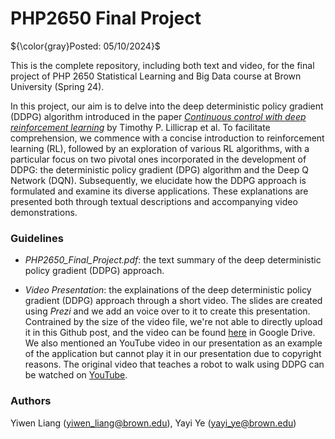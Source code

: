 # PHP2650 Final Project

${\color{gray}Posted: 05/10/2024}$

This is the complete repository, including both text and video, for the final project of PHP 2650 Statistical Learning and Big Data course at Brown University (Spring 24).

In this project, our aim is to delve into the deep deterministic policy gradient (DDPG) algorithm introduced in the paper [*Continuous control with deep reinforcement learning*](https://arxiv.org/abs/1509.02971) by Timothy P. Lillicrap et al. To facilitate comprehension, we commence with a concise introduction to reinforcement learning (RL), followed by an exploration of various RL algorithms, with a particular focus on two pivotal ones incorporated in the development of DDPG: the deterministic policy gradient (DPG) algorithm and the Deep Q Network (DQN). Subsequently, we elucidate how the DDPG approach is formulated and examine its diverse applications. These explanations are presented both through textual descriptions and accompanying video demonstrations.

### Guidelines

* *PHP2650_Final_Project.pdf*: the text summary of the deep deterministic policy gradient (DDPG) approach.

* *Video Presentation*: the explainations of the deep deterministic policy gradient (DDPG) approach through a short video. The slides are created using *Prezi* and we add an voice over to it to create this presentation. Contrained by the size of the video file, we're not able to directly upload it in this Github post, and the video can be found [here](https://drive.google.com/file/d/1TZLXkOSE62LYvV1SI7H1rE8Ym7c5YzLn/view?usp=drive_link) in Google Drive. We also mentioned an YouTube video in our presentation as an example of the application but cannot play it in our presentation due to copyright reasons. The original video that teaches a robot to walk using DDPG can be watched on [YouTube](https://www.youtube.com/watch?v=TEFXp2Ro-10).

### Authors

Yiwen Liang (yiwen_liang@brown.edu), Yayi Ye (yayi_ye@brown.edu)
